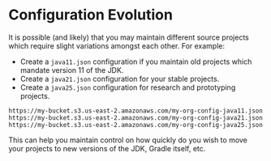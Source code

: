 # Configuration Evolution

It is possible (and likely) that you may maintain different source projects which require slight variations amongst each other. For example:

- Create a `java11.json` configuration if you maintain old projects which mandate version 11 of the JDK.
- Create a `java21.json` configuration for your stable projects.
- Create a `java25.json` configuration for research and prototyping projects.

```
https://my-bucket.s3.us-east-2.amazonaws.com/my-org-config-java11.json
https://my-bucket.s3.us-east-2.amazonaws.com/my-org-config-java21.json
https://my-bucket.s3.us-east-2.amazonaws.com/my-org-config-java25.json
```

This can help you maintain control on how quickly do you wish to move your projects to new versions of the JDK, Gradle itself, etc.
